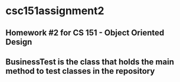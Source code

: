 # csc151assignment2
## Homework #2 for CS 151 - Object Oriented Design
## BusinessTest is the class that holds the main method to test classes in the repository
